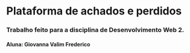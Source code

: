 # Plataforma de achados e perdidos

### Trabalho feito para a disciplina de Desenvolvimento Web 2.
#### Aluna: Giovanna Valim Frederico

